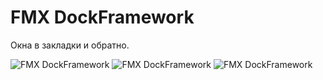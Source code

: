# FMX DockFramework

Окна в закладки и обратно.

![FMX DockFramework](https://github.com/ivanovsergeyminsk/fmx-dockframework/blob/master/Dock_Framework.png "Screenshot")
![FMX DockFramework](https://github.com/ivanovsergeyminsk/fmx-dockframework/blob/master/Dock_Framework_1.png "Screenshot")
![FMX DockFramework](https://github.com/ivanovsergeyminsk/fmx-dockframework/blob/master/Dock_Framework_2.png "Screenshot")
